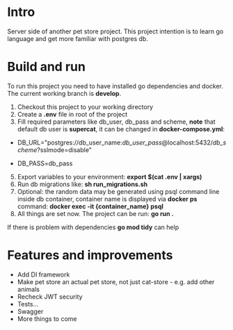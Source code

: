 # Intro

Server side of another pet store project. This project intention is to learn go language and get more familiar with postgres db.

# Build and run

To run this project you need to have installed go dependencies and docker. The current working branch is **develop**.

1. Checkout this project to your working directory
2. Create a **.env** file in root of the project
3. Fill required parameters like db_user, db_pass and scheme, **note** that default db user is **supercat**, it can be changed in **docker-compose.yml**:

+ DB_URL="postgres://db_user_name:_db_user_pass_@localhost:5432/_db_scheme_?sslmode=disable"

+ DB_PASS=db_pass

5. Export variables to your environment: **export $(cat .env | xargs)**
6. Run db migrations like: **sh run_migrations.sh**
7. Optional: the random data may be generated using psql command line inside db container, container name is displayed via **docker ps** command: **docker exec -it {container_name} psql**
8. All things are set now. The project can be run: **go run .**

If there is problem with dependencies **go mod tidy** can help


# Features and improvements

+ Add DI framework
+ Make pet store an actual pet store, not just cat-store - e.g. add other animals
+ Recheck JWT security
+ Tests...
+ Swagger
+ More things to come